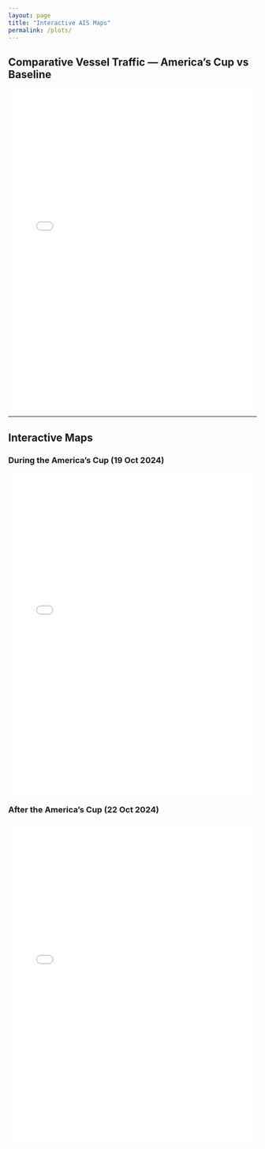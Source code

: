 ```yaml
---
layout: page
title: "Interactive AIS Maps"
permalink: /plots/
---
```


## Comparative Vessel Traffic — America’s Cup vs Baseline

<div style="text-align:center;">
  <iframe src="plots/ais_comparison.html" width="100%" height="650" style="border:none;"></iframe>
</div>

---

## Interactive Maps

### During the America’s Cup (19 Oct 2024)
<iframe src="plots/heatmap_AC_event.html" width="100%" height="650" style="border:none;"></iframe>

### After the America’s Cup (22 Oct 2024)
<iframe src="plots/heatmap_AC_post.html" width="100%" height="650" style="border:none;"></iframe>